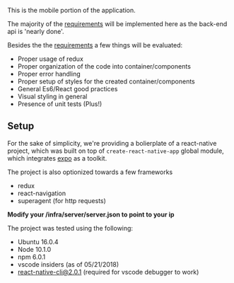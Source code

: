 This is the mobile portion of the application.

The majority of the [requirements](./Requirements.md) will be implemented here as the back-end api is 'nearly done'.

Besides the the [requirements](./Requirements.md) a few things will be evaluated:

* Proper usage of redux
* Proper organization of the code into container/components
* Proper error handling
* Proper setup of styles for the created container/components
* General Es6/React good practices
* Visual styling in general
* Presence of unit tests (Plus!)



## Setup

For the sake of simplicity, we're providing a bolierplate of a react-native project, which was built on top of `create-react-native-app` global module,
which integrates [expo](https://expo.io/) as a toolkit.

The project is also optionized towards a few frameworks

* redux
* react-navigation
* superagent (for http requests)


**Modify your /infra/server/server.json to point to your ip**


The project was tested using the following:

* Ubuntu 16.0.4
* Node 10.1.0
* npm 6.0.1
* vscode insiders (as of 05/21/2018)
* react-native-cli@2.0.1 (required for vscode debugger to work)
